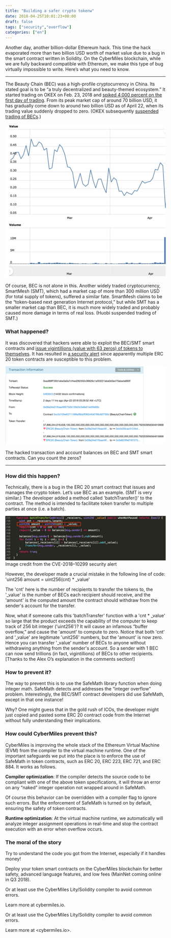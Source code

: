 ```yaml
---
title: "Building a safer crypto tokenw"
date: 2018-04-25T10:01:23+08:00
draft: false
tags: ["security","overflow"]
categories: ["en"]
---
```



Another day, another billion-dollar Ethereum hack. This time the hack evaporated more than two billion USD worth of market value due to a bug in the smart contract written in Solidity. On the CyberMiles blockchain, while we are fully backward compatible with Ethereum, we make this type of bug virtually impossible to write. Here’s what you need to know.


---


The Beauty Chain (BEC) was a high-profile cryptocurrency in China. Its stated goal is to be “a truly decentralized and beauty-themed ecosystem.” It started trading on OKEX on Feb. 23, 2018 and [spiked 4,000 percent on the first day of trading](https://news.8btc.com/bec-spiked-4000-on-first-trading-day-another-pump-and-dump-scheme). From its peak market cap of around 70 billion USD, it has gradually come down to around two billion USD as of April 22, when its trading value suddenly dropped to zero. (OKEX subsequently [suspended trading of BECs](https://news.8btc.com/okex-suspend-bec-trading-due-to-irreversible-bug-in-smart-contract).)


![](/images/20180425-safetoken-02.jpeg)

Of course, BEC is not alone in this. Another widely traded cryptocurrency, SmartMesh (SMT), which had a market cap of more than 300 million USD (for total supply of tokens), suffered a similar fate. SmartMesh claims to be the “token-based next generation Internet protocol,” but while SMT has a smaller market cap than BEC, it is much more widely traded and probably caused more damage in terms of real loss. (Huobi suspended trading of SMT.)


### What happened?

It was discovered that hackers were able to exploit the BEC/SMT smart contracts and [issue vigintillions (value with 63 zeros) of tokens to themselves](https://etherscan.io/tx/0xad89ff16fd1ebe3a0a7cf4ed282302c06626c1af33221ebe0d3a470aba4a660f). It has resulted in [a security alert](https://medium.com/@peckshield/alert-new-batchoverflow-bug-in-multiple-erc20-smart-contracts-cve-2018-10299-511067db6536) since apparently multiple ERC 20 token contracts are susceptible to this problem.


![](/images/20180425-safetoken-03.png)


The hacked transaction and account balances on BEC and SMT smart contracts. Can you count the zeros?

---


### How did this happen?

Technically, there is a bug in the ERC 20 smart contract that issues and manages the crypto token. Let’s use BEC as an example. (SMT is very similar.) The developer added a method called 'batchTransfer()' to the contract. The method is intended to facilitate token transfer to multiple parties at once (i.e. a batch).


![](/images/20180425-safetoken-04.png)
Image credit from the CVE-2018–10299 security alert


However, the developer made a crucial mistake in the following line of code:
'uint256 amount = uint256(cnt) * _value'


The 'cnt' here is the number of recipients to transfer the tokens to, the '_value' is the number of BECs each recipient should receive, and the 'amount' is the computed amount the contract should withdraw from the sender's account for the transfer.


Now, what if someone calls this 'batchTransfer' function with a 'cnt * _value' so large that the product exceeds the capability of the computer to keep track of 256 bit integer ('uint256')? It will cause an infamous “buffer overflow,” and cause the 'amount' to compute to zero. Notice that both 'cnt' and '_value' are legitimate 'unit256' numbers, but the 'amount' is now zero. Hence you can transfer '_value' number of BECs to anyone without withdrawing anything from the sender's account. So a sender with 1 BEC can now send trillions (in fact, vigintillions) of BECs to other recipients. [Thanks to the Alex O’s explanation in the comments section!]


### How to prevent it?


The way to prevent this is to use the SafeMath library function when doing integer math. SafeMath detects and addresses the “integer overflow” problem. Interestingly, the BEC/SMT contract developers did use SafeMath, except in that one instance!


Why? One might guess that in the gold rush of ICOs, the developer might just copied and pasted some ERC 20 contract code from the Internet without fully understanding their implications.


### How could CyberMiles prevent this?


CyberMiles is improving the whole stack of the Ethereum Virtual Machine (EVM) from the compiler to the virtual machine runtime. One of the important safeguards we put into the place is to enforce the use of SafeMath in token contracts, such as ERC 20, ERC 223, ERC 721, and ERC 884. It works as follows.


**Compiler optimization**: If the compiler detects the source code to be compliant with one of the above token specifications, it will throw an error on any “naked” integer operation not wrapped around in SafeMath.


Of course this behavior can be overridden with a compiler flag to ignore such errors. But the enforcement of SafeMath is turned on by default, ensuring the safety of token contracts.


**Runtime optimization**: At the virtual machine runtime, we automatically will analyze integer assignment operations in real-time and stop the contract execution with an error when overflow occurs.


### The moral of the story

Try to understand the code you got from the Internet, especially if it handles money!


Deploy your token smart contracts on the CyberMiles blockchain for better safety, advanced language features, and low fees (MainNet coming online in Q3 2018).


Or at least use the CyberMiles Lity/Solidity compiler to avoid common errors.


Learn more at cybermiles.io.


Or at least use the CyberMiles Lity/Solidity compiler to avoid common errors.

Learn more at <cybermiles.io>.
